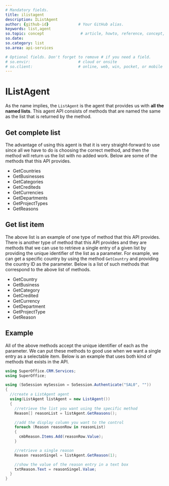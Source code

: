 ```yaml
---
# Mandatory fields.
title: ilistagent
description: IListAgent
author: {github-id}             # Your GitHub alias.
keywords: list,agent
so.topic: concept                # article, howto, reference, concept, guide
so.date:
so.category: list
so.area: api-services

# Optional fields. Don't forget to remove # if you need a field.
# so.envir:                     # cloud or onsite
# so.client:                    # online, web, win, pocket, or mobile
---
```


# IListAgent

As the name implies, the `ListAgent` is the agent that provides us with **all the named lists**. This agent API consists of methods that are named the same as the list that is returned by the method.

## Get complete list

The advantage of using this agent is that it is very straight-forward to use since all we have to do is choosing the correct method, and then the method will return us the list with no added work. Below are some of the methods that this API provides.

* GetCountries
* GetBusinesses
* GetCategories
* GetCrediteds
* GetCurrencies
* GetDepartments
* GetProjectTypes
* GetReasons

## Get list item

The above list is an example of one type of method that this API provides. There is another type of method that this API provides and they are methods that we can use to retrieve a single entry of a given list by providing the unique identifier of the list as a parameter. For example, we can get a specific country by using the method `GetCountry` and providing the country ID as the parameter. Below is a list of such methods that correspond to the above list of methods.

* GetCountry
* GetBusiness
* GetCategory
* GetCredited
* GetCurrency
* GetDepartment
* GetProjectType
* GetReason

## Example

All of the above methods accept the unique identifier of each as the parameter. We can put these methods to good use when we want a single entry as a selectable item. Below is an example that uses both kind of methods that exists in the API.

```csharp
using SuperOffice.CRM.Services;
using SuperOffice;

using (SoSession mySession = SoSession.Authenticate("SAL0", ""))
{
  //create a ListAgent agent
  using(ListAgent listAgent = new ListAgent())
  {
    //retrieve the list you want using the specific method
    Reason[] reasonList = listAgent.GetReasons();

    //add the display column you want to the control
    foreach (Reason reasonRow in reasonList)
    {
      cmbReason.Items.Add(reasonRow.Value);
    }

    //retrieve a single reason
    Reason reasonSingel = listAgent.GetReason(1);

    //show the value of the reason entry in a text box
    txtReason.Text = reasonSingel.Value;
  }
}
```
